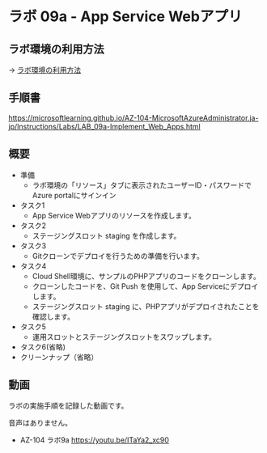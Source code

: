 # ラボ 09a - App Service Webアプリ


## ラボ環境の利用方法

→ [ラボ環境の利用方法](lab00.md)

## 手順書

https://microsoftlearning.github.io/AZ-104-MicrosoftAzureAdministrator.ja-jp/Instructions/Labs/LAB_09a-Implement_Web_Apps.html

## 概要

- 準備
  - ラボ環境の「リソース」タブに表示されたユーザーID・パスワードでAzure portalにサインイン
- タスク1
  - App Service Webアプリのリソースを作成します。
- タスク2
  - ステージングスロット staging を作成します。
- タスク3
  - Gitクローンでデプロイを行うための準備を行います。
- タスク4
  - Cloud Shell環境に、サンプルのPHPアプリのコードをクローンします。
  - クローンしたコードを、Git Push を使用して、App Serviceにデプロイします。
  - ステージングスロット staging に、PHPアプリがデプロイされたことを確認します。
- タスク5
  - 運用スロットとステージングスロットをスワップします。
- タスク6(省略)
- クリーンナップ（省略）

## 動画

ラボの実施手順を記録した動画です。

音声はありません。

- AZ-104 ラボ9a https://youtu.be/ITaYa2_xc90
